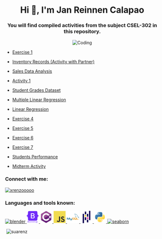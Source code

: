 <h1 align="center">Hi 👋, I'm Jan Reinnen Calapao</h1>
<h3 align="center">
You will find compiled activities from the subject CSEL-302 in this repository.</h3>
<center>
  <img align="center" alt="Coding" width="1100" height="400" src="https://cdn.dribbble.com/users/1162077/screenshots/3848914/programmer.gif">
</center>


- [Exercise 1](https://colab.research.google.com/drive/1-bL4gAG-ut3UrJIZA-VA16C1pTAe3XR2#scrollTo=ZACDagBmwPof)

- [Inventory Records (Activity with Partner)](https://colab.research.google.com/drive/1zgo-kjXkX-6T1r3GvG1FFFzaRWEe0BCP)

- [Sales Data Analysis](https://colab.research.google.com/drive/1a0HRPIsm0an88pZHA3HjymED64aSrXQ9)

- [Activity 1](https://colab.research.google.com/drive/1FMQqYHuSreGNIv0NGRVxmLkR_1kEO4Iv)

- [Student Grades Dataset](https://colab.research.google.com/drive/1YBbEOU0IeAurEwqEwlWEs9IhGChY8QfQ)

- [Multiple Linear Regression](https://colab.research.google.com/drive/1Mi6oJD7-5f8nVgFam8MrvEv6w-zfnyIi)

- [Linear Regression](https://colab.research.google.com/drive/1twSdsaFIxY_rbGQ45eWIfbH4SvuJqGfs)

- [Exercise 4](https://colab.research.google.com/drive/125fi6vSMCP7eibJrpqp3PpTWleF2UFh7)

- [Exercise 5](https://colab.research.google.com/drive/1vCDCmmXgFzIopL6M_PW-uKlURGuex3sW)

- [Exercise 6](https://colab.research.google.com/drive/1TwK1tMI_gBubj1q9qqVlKelNo9BXG_cl)

- [Exercise 7](https://colab.research.google.com/drive/1u-KvpKpi4_sho8ww6GI3TEhPjeSK-FAK)

- [Students Performance](https://colab.research.google.com/drive/18_ZJo4bkqBgOCWskD5Q8wopY7Aa3Uvdq)

- [Midterm Activity](https://colab.research.google.com/drive/1LJQ7rxn4218MDHQDsSgJ5_WC8ygGimG5)

<h3 align="left">Connect with me:</h3>
<p align="left">
<a <a href="https://fb.com/xrenzooooo" target="blank"><img align="center" src="https://raw.githubusercontent.com/rahuldkjain/github-profile-readme-generator/master/src/images/icons/Social/facebook.svg" alt="xrenzooooo" height="30" width="40" /></a>
</p>

<h3 align="left">Languages and tools known:</h3>
<p align="left"> <a href="https://www.blender.org/" target="_blank" rel="noreferrer"> <img src="https://download.blender.org/branding/community/blender_community_badge_white.svg" alt="blender" width="40" height="40"/> </a> <a href="https://getbootstrap.com" target="_blank" rel="noreferrer"> <img src="https://raw.githubusercontent.com/devicons/devicon/master/icons/bootstrap/bootstrap-plain-wordmark.svg" alt="bootstrap" width="40" height="40"/> </a> <a href="https://www.w3schools.com/cs/" target="_blank" rel="noreferrer"> <img src="https://raw.githubusercontent.com/devicons/devicon/master/icons/csharp/csharp-original.svg" alt="csharp" width="40" height="40"/> </a> <a href="https://developer.mozilla.org/en-US/docs/Web/JavaScript" target="_blank" rel="noreferrer"> <img src="https://raw.githubusercontent.com/devicons/devicon/master/icons/javascript/javascript-original.svg" alt="javascript" width="40" height="40"/> </a> <a href="https://www.mysql.com/" target="_blank" rel="noreferrer"> <img src="https://raw.githubusercontent.com/devicons/devicon/master/icons/mysql/mysql-original-wordmark.svg" alt="mysql" width="40" height="40"/> </a> <a href="https://pandas.pydata.org/" target="_blank" rel="noreferrer"> <img src="https://raw.githubusercontent.com/devicons/devicon/2ae2a900d2f041da66e950e4d48052658d850630/icons/pandas/pandas-original.svg" alt="pandas" width="40" height="40"/> </a> <a href="https://www.python.org" target="_blank" rel="noreferrer"> <img src="https://raw.githubusercontent.com/devicons/devicon/master/icons/python/python-original.svg" alt="python" width="40" height="40"/> </a> <a href="https://seaborn.pydata.org/" target="_blank" rel="noreferrer"> <img src="https://seaborn.pydata.org/_images/logo-mark-lightbg.svg" alt="seaborn" width="40" height="40"/> </a> </p>

<p>&nbsp;<img align="center" src="https://github-readme-stats.vercel.app/api?username=suarenz&show_icons=true&locale=en" alt="suarenz" /></p>



